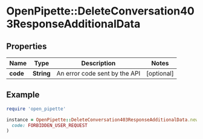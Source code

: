 # OpenPipette::DeleteConversation403ResponseAdditionalData

## Properties

| Name | Type | Description | Notes |
| ---- | ---- | ----------- | ----- |
| **code** | **String** | An error code sent by the API | [optional] |

## Example

```ruby
require 'open_pipette'

instance = OpenPipette::DeleteConversation403ResponseAdditionalData.new(
  code: FORBIDDEN_USER_REQUEST
)
```

